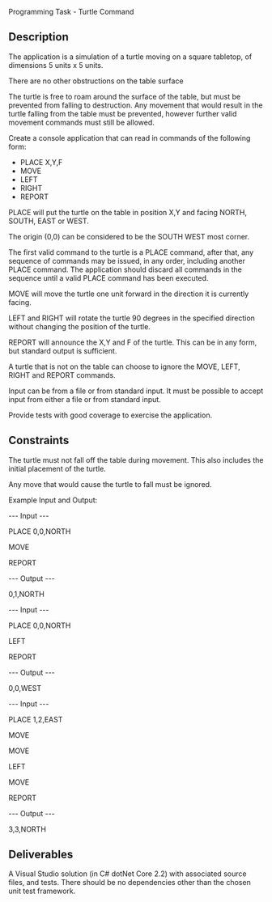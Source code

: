 Programming Task - Turtle Command

## Description

The application is a simulation of a turtle moving on a square tabletop, of dimensions 5 units x 5 units.

There are no other obstructions on the table surface

The turtle is free to roam around the surface of the table, but must be prevented from falling to destruction. Any movement that would result in the turtle falling from the table must be prevented, however further valid movement commands must still be allowed.

Create a console application that can read in commands of the following form:

- PLACE X,Y,F
- MOVE
- LEFT
- RIGHT
- REPORT

PLACE will put the turtle on the table in position X,Y and facing NORTH, SOUTH, EAST or WEST.

The origin (0,0) can be considered to be the SOUTH WEST most corner.

The first valid command to the turtle is a PLACE command, after that, any sequence of commands may be issued, in any order, including another PLACE command. The application should discard all commands in the sequence until a valid PLACE command has been executed.

MOVE will move the turtle one unit forward in the direction it is currently facing.

LEFT and RIGHT will rotate the turtle 90 degrees in the specified direction without changing the position of the turtle.

REPORT will announce the X,Y and F of the turtle. This can be in any form, but standard output is sufficient.

A turtle that is not on the table can choose to ignore the MOVE, LEFT, RIGHT and REPORT commands.

Input can be from a file or from standard input. It must be possible to accept input from either a file or from standard input.

Provide tests with good coverage to exercise the application.

## Constraints

The turtle must not fall off the table during movement. This also includes the initial placement of the turtle.

Any move that would cause the turtle to fall must be ignored.

Example Input and Output:

--- Input ---

PLACE 0,0,NORTH

MOVE

REPORT

--- Output ---

0,1,NORTH

--- Input ---

PLACE 0,0,NORTH

LEFT

REPORT

--- Output ---

0,0,WEST

--- Input ---

PLACE 1,2,EAST

MOVE

MOVE

LEFT

MOVE

REPORT

--- Output ---

3,3,NORTH

## Deliverables

A Visual Studio solution (in C# dotNet Core 2.2) with associated source files, and tests. There should be no dependencies other than the chosen unit test framework.
